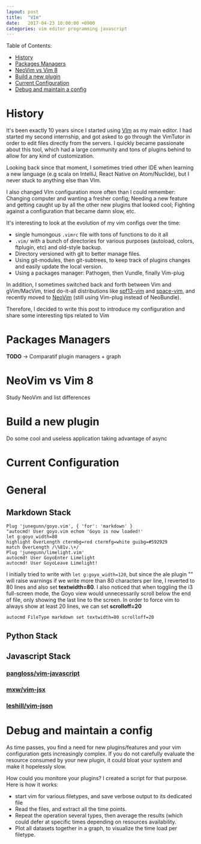 ```yaml
---
layout: post
title:  "VIm"
date:   2017-04-23 10:00:00 +0900
categories: vim editor programming javascript
---
```


Table of Contents:

* [History](#history)
* [Packages Managers](#packages-managers)
* [NeoVim vs Vim 8](#neovim-vs-vim8)
* [Build a new plugin](#build-a-new-plugin)
* [Current Configuration](#current-config)
* [Debug and maintain a config](#debug-maintain-config)

# [](#history)History

It's been exactly 10 years since I started using [VIm](http://www.vim.org/) as
my main editor. I had started my second internship, and got asked to go through
the VimTutor in order to edit files directly from the servers. I quickly became
passionate about this tool, which had a large community and tons of plugins
behind to allow for any kind of customization.

Looking back since that moment, I sometimes tried other IDE when learning a new
language (e.g scala on IntelliJ, React Native on Atom/Nuclide), but I never
stuck to anything else than VIm.

I also changed VIm configuration more often than I could remember: Changing
computer and wanting a fresher config; Needing a new feature and getting caught
up by all the other new plugins that looked cool; Fighting against a
configuration that became damn slow, etc.

It's interesting to look at the evolution of my vim configs over the time:

* single humongous `.vimrc` file with tons of functions to do it all
* `.vim/` with a bunch of directories for various purposes (autoload, colors,
  ftplugin, etc) and old-style backup.
* Directory versioned with git to better manage files.
* Using git-modules, then git-subtrees, to keep track of plugins changes
  and easily update the local version.
* Using a packages manager: Pathogen, then Vundle, finally Vim-plug

In addition, I sometimes switched back and forth between Vim and gVim/MacVim,
tried do-it-all distributions like
[spf13-vim](https://github.com/spf13/spf13-vim) and
[space-vim](https://github.com/liuchengxu/space-vim), and recently moved to
[NeoVim](https://github.com/neovim/neovim) (still using Vim-plug instead of
NeoBundle).

Therefore, I decided to write this post to introduce my configuration and share
some interesting tips related to Vim

# [](#packages-managers)Packages Managers

**TODO** → Comparatif plugin managers + graph

# [](#neovim-vs-vim8)NeoVim vs Vim 8

Study NeoVim and list differences

# [](#build-a-new-plugin)Build a new plugin

Do some cool and useless application taking advantage of async

# [](#current-config)Current Configuration

# General

## Markdown Stack

```vim
Plug 'junegunn/goyo.vim', { 'for': 'markdown' }
"autocmd! User goyo.vim echom 'Goyo is now loaded!'
let g:goyo_width=80
highlight OverLength ctermbg=red ctermfg=white guibg=#592929
match OverLength /\%81v.\+/
Plug 'junegunn/limelight.vim'
autocmd! User GoyoEnter Limelight
autocmd! User GoyoLeave Limelight!
```

I initially tried to write with `let g:goyo_width=120`, but since the ale plugin
"" will raise warnings if we write more than 80 characters
per line, I reverted to 80 lines and also set **textwidth=80**.
I also noticed that when toggling the i3 full-screen mode, the Goyo view would
unnecessarily scroll below the end of file, only showing the last line to the
screen. In order to force vim to always show at least 20 lines, we can set
**scrolloff=20**

```
autocmd FileType markdown set textwidth=80 scrolloff=20
```

## Python Stack

## Javascript Stack

### [pangloss/vim-javascript](https://www.github.com/pangloss/vim-javascript)

### [mxw/vim-jsx](https://www.github.com/mxw/vim-jsx)

### [leshill/vim-json](https://www.github.com/leshill/vim-json)

# [](#debug-maintain-config)Debug and maintain a config

As time passes, you find a need for new plugins/features and your vim
configuration gets increasingly complex. If you do not carefully evaluate the
resource consumed by your new plugin, it could bloat your system and make it
hopelessly slow.

How could you monitore your plugins? I created a script for that purpose. Here
is how it works:

* start vim for various filetypes, and save verbose output to its dedicated file
* Read the files, and extract all the time points.
* Repeat the operation several types, then average the results (which could
  defer at specific times depending on resources availability.
* Plot all datasets together in a graph, to visualize the time load per
  filetype.
